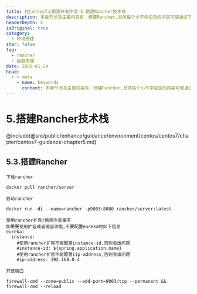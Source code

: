 ```yaml
---
title: 在Centos7上搭建开发环境-5.搭建Rancher技术栈
description: 本章节涉及主要内容有：搭建Rancher,具体每个小节中包含的内容可使通过下面的章节内容大纲进行查看,所有代码均经过严格测试，可直接复制运行即可。
headerDepth: 4
isOriginal: true
category:
  - 环境搭建
star: false
tag:
  - rancher
  - 容器管理
date: 2020-01-24
head:
  - - meta
    - name: keywords
      content: 本章节涉及主要内容有：搭建Rancher,具体每个小节中包含的内容可使通过下面的章节内容大纲进行查看,所有代码均经过严格测试，可直接复制运行即可。
---
```


# 5.搭建Rancher技术栈
@include(@src/public/enhance/guidance/environment/centos/centos7/chapter/centos7-guidance-chapter5.md)
## 5.3.搭建Rancher
	下载rancher
```
docker pull rancher/server
```
	启动rancher
```
docker run -di --name=rancher -p9003:8080 rancher/server:latest
```
	使用rancher扩容/缩容注意事项
	如果要使用扩容或者缩容功能,不要配置eureka的如下信息
	eureka:
	  instance:
		#使用rancher扩容不能配置instance-id,否则会出问题
		#instance-id: ${spring.application.name}
		#使用rancher扩容不能配置iip-address,否则会出问题
		#ip-address: 192.168.0.4

	开放端口
```
firewall-cmd --zone=public --add-port=9003/tcp --permanent &&
firewall-cmd --reload
```

<ScrollIntoPageView/>
<HideSideBar/>
